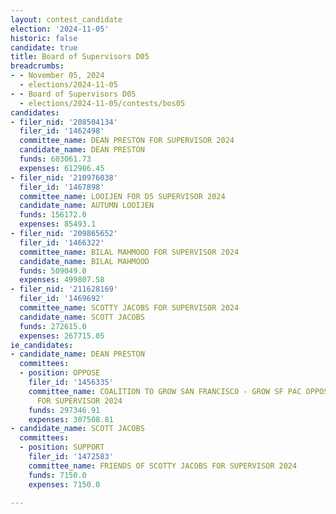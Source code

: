 ```yaml
---
layout: contest_candidate
election: '2024-11-05'
historic: false
candidate: true
title: Board of Supervisors D05
breadcrumbs:
- - November 05, 2024
  - elections/2024-11-05
- - Board of Supervisors D05
  - elections/2024-11-05/contests/bos05
candidates:
- filer_nid: '208504134'
  filer_id: '1462498'
  committee_name: DEAN PRESTON FOR SUPERVISOR 2024
  candidate_name: DEAN PRESTON
  funds: 603061.73
  expenses: 612986.45
- filer_nid: '210976038'
  filer_id: '1467898'
  committee_name: LOOIJEN FOR D5 SUPERVISOR 2024
  candidate_name: AUTUMN LOOIJEN
  funds: 156172.0
  expenses: 85493.1
- filer_nid: '209865652'
  filer_id: '1466322'
  committee_name: BILAL MAHMOOD FOR SUPERVISOR 2024
  candidate_name: BILAL MAHMOOD
  funds: 509049.0
  expenses: 499807.58
- filer_nid: '211628169'
  filer_id: '1469692'
  committee_name: SCOTTY JACOBS FOR SUPERVISOR 2024
  candidate_name: SCOTT JACOBS
  funds: 272615.0
  expenses: 267715.05
ie_candidates:
- candidate_name: DEAN PRESTON
  committees:
  - position: OPPOSE
    filer_id: '1456335'
    committee_name: COALITION TO GROW SAN FRANCISCO - GROW SF PAC OPPOSING PRESTON
      FOR SUPERVISOR 2024
    funds: 297346.91
    expenses: 307508.81
- candidate_name: SCOTT JACOBS
  committees:
  - position: SUPPORT
    filer_id: '1472583'
    committee_name: FRIENDS OF SCOTTY JACOBS FOR SUPERVISOR 2024
    funds: 7150.0
    expenses: 7150.0

---
```


